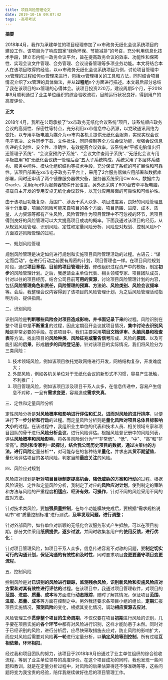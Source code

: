 ```yaml
---
title: 项目风险管理论文
date: 2019-10-16 09:07:42
tags: -高项考试
---
```


**摘要**

2018年4月，我作为承建单位的项目经理参加了xx市政务无纸化会议系统项目的建设工作。该项目为了响应国家“绿色环保、节能减排”的号召，充分利用信息化技术手段，建立市内统一政务会议平台，旨在提高政务会议的效率、功能性和保密性、实现会议文件管理、会务管理、会议设备管理等多项业务功能。本文将结合本人在该项目取得的经验，以xx市政务无纸化会议系统项目为例，讨论项目管理中xx管理的过程如何xx管理来进行，包括xx管理相关的工具和方法，同时结合项目情况介绍了xx管理的具体做法，并从**过程组**n个方面进行描述。本文最后部分总结了我在该项目的xx管理的心得体会。该项目投资220万，建设周期5个月，于2018年9月顺利通过了业主单位组织的综合验收流程，目前运行状况良好，得到用户的高度评价。

<!---more--->

**正文**

2018年4月，我所在公司承接了“xx市政务无纸化会议系统”项目，该系统顺应政务会议的高频性、保密性等特点，充分利用xx市信息中心资源，以党政通讯网络为依托，以专用平板电脑为媒介为xx市内各机关提供无纸化会服务，实现实现会议电子表决、文件同步下载、文件批注、同屏控制等全方位会议功能，增强会议信息传递的实时性、安全性、准确性，有效提高会议效率。该系统由“平板电脑借出归还管理子系统”、“会议室预约子系统”、“会议文件查阅子系统”、’‘无纸化会议专用平板应用“和”无纸化会议统一管理后台“五大子系统构成，系统采用了多层体系结构、服务中间件、模块化组织结构等技术手段，充分保证了系统的可扩展性和可靠性。该项目部署在xx市电子政务云平台上，采用了2台服务器做应用部署和数据库部署，同时还申请了两个镜像服务器做灾备，服务器系统采用Centos，数据库为Oracle，采用php作为服务器软件开发语言。另外还采购了600台安卓平板电脑，搭载自主开发的专用安卓无纸化会议软件，以充分应用层面的可靠性和可维护性。

由于该项目功能复杂、范围广、涉及干系人众多、项目进度紧，良好的风险管理显得十分重要，项目的风险可能来自项目的各个方面，项目范围、进度、成本、质量、人力资源等都有产生风险，风险管理作为项目管理中不可忽视的环节，若项目得到良好的风险管理可以大大提高项目成功的概率。下面我通过该项目的经历，从从规划风险管理、识别风险、定性和定量风险分析、风险应对规划、控制风险5个方面叙述风险管理的过程。

一、规划风险管理

规划风险管理是决定如何进行规划和实施项目风险管理活动的过程。古语云：“谋定而后动”，在进行行动之前要有周密的计划，项目管理也一样。在项目风险规划阶段，通过**项目章程、目前的项目管理计划**，修改组织过程资产中的模板，制定**初步**的风险管理计划。之后，我邀请业主单位代表、相关领域专家、项目团队成员，针对以往的项目经历，结合公司目前**可用的资源**，讨论项目风险管理计划的内容，包括**风险管理角色和责任，风险管理的预算、方法论、风险类别、风险会议频率**等。会后，我整理会议内容得到了该项目的风险管理计划，为之后风险管理活动指明方向、提供指南。

二、识别风险

识别风险是**判断哪些风险会对项目造成影响，并书面记录下来**的过程。风险识别在整个项目中是**不断重复**的过程，因此定期召开会议就项目情况，**集中讨论去识别风险**是非常必要的手段。在该项目中，我们主要采用**项目文档评审、头脑风暴和检查表**等方法，找出项目的**风险种类**、**风险征兆或警告信号**形成、风险的**原因**、以及可能引起的**后果**，形成**初步的风险登记册**。针对该项目的实际情况，我们将风险分为三类风险：

1. 技术领域风险，例如该项目依托党政网络进行开发，网络结构复杂，开发难度大；
2. 外部风险，例如各机关单位对于无纸化会议的新形式不习惯，容易产生抵触，不利推广；
3. 项目管理风险，例如该项目涉及项目干系人众多，在信息传递中，容易产生信息不对称，一旦有**需求变更**，容易造成**需求失真**。

三、定性和定量风险分析

定性风险分析是**对风险概率和影响进行评估和汇总，进而对风险的进行排序**，以便进行**下一步分析和行动**的过程。而定量风险分析则是**量化风险对项目总体目标影响大小**的过程。在该过程中，我组织业主单位的代表和技术人员、相关领域专家和项目团队的骨干进行**风险分析会议**，进行风险评估。根据风险登记册中的风险列表，评估**风险概率和风险影响**，将各类风险划分为**“非常低”、“低”、“中”、“高”和“非常高”**。同时和专家判一起探讨，结合我公司历史项目的数据，通过**决策树**的方法，进行风险**定量分析**，对可能存在的各种结果**量化**，并求出其**货币期望值**，量化地评估项目的各项风险，判定当前**最应关注**的风险。

四、风险应对规划

风险应对规划是**针对项目目标制定提高机会、降低威胁的方案和行动**的过程。根据风险识别、定性和定量风险分析，我制定了对应的**风险应对计划**，使到制定的策略和方法与风险的严重程度**相适应、经济有效、可操作**，针对不同的风险采用不同的应对方法。

针对技术类风险，要**加强质量控制**，在每个功能模块完成后，要根据“需求规格说明书”和“质量控制标准”进行测试，**及早发现问题，进行调整**；

针对外部风险，如各单位对新颖的无纸化会议服务形式产生抵触，可以在项目初期，部分文件采用**纸质提供，逐步过渡**，并同时收集各用户的**使用反馈，进行优化**；

针对项目管理风险，如项目干系人众多，信息传递容易不对称的问题，要**制定切实可行的沟通计划，保证沟通的有效性和及时性**，同时要求项目**变更要遵守项目变更流程**。

五、控制风险

控制风险是对**已识别的风险进行跟踪，监测残余风险，识别新风险和实施风险应对方案和对其有效性进行评估的**过程。在该项目中，我通过项目管理软件，对项目的**范围、进度、质量、成本**等方面进行**动态跟踪**，随时了解其情况，保证项目**范围、进度、质量、成本**等方面在控制之中。另外我还要求各项目小组的组长，**定期**汇报项目实施情况，**预测风险**的变化，根据其变化情况，调动**相应资源去应对**。

风险管理工作**贯穿整个项目的生命周期**，不仅仅要在项目**初期**进行风险的识别，几乎要在项目实施的**各个环节**中都有对风险进行识别，这样才能防患于未然。同时对于已经识别的风险，进行分析后，应尽快采取措施去应对，防止风险的影响扩大，而应对风险后需要对风险**再一轮**进行定量分析，以**确定风险等到控制**。所有过程**互相依赖，环环相扣**。

经过我和项目团队的努力，该项目于2018年9月份通过了业主单位组织的综合验收流程，等到了业主单位领导的高度评价。在这个项目成功的同时，我也发现一些问题和教训，就是在定量分析过程中，对风险的后果估算得还不够准确等等，这些问题将变为我宝贵的经验，陪伴我继续做好往后的项目管理工作。